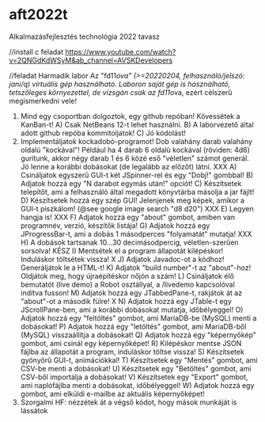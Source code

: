 # aft2022t
Alkalmazásfejlesztés technológia 2022 tavasz

//install c feladat
https://www.youtube.com/watch?v=2QNGdKdWSyM&ab_channel=AVSKDevelopers

//feladat
Harmadik labor
Az "fd11*ova" (>=20220204, felhasználó/jelszó: jani/q) virtuális gép használható. Laboron saját gép is
használható, tetszőleges környezettel, de vizsgán csak az fd11*ova, ezért célszerű megismerkedni vele!
 1. Mind egy csoportban dolgoztok, egy github repóban! Kövessétek a KanBan-t!
 A) Csak NetBeans 12-t lehet használni.
 B) A laborvezető által adott github repóba kommitoljatok!
 C) Jó kódolást!
 2. Implementáljatok kockadobó-programot! Dob valahány darab valahány oldalú "kockával"! Például ha 4
darab 6 oldalú kockával (röviden: 4d6) gurítunk, akkor négy darab 1 és 6 közé eső "véletlen" számot
generál. Jó lenne a korábbi dobásokat (de legalább az előzőt) látni.
XXX A) Csináljatok egyszerű GUI-t két JSpinner-rel és egy "Dobj!" gombbal!
 B) Adjatok hozzá egy "N darabot egymás után!" opciót!
 C) Készítsetek telepítőt, ami a felhasználó által megadott könyvtárba másolja a jar fájlt!
 D) Készítsetek hozzá egy szép GUI! Jelenjenek meg képek, amikor a GUI-t piszkálom! (@see google
image search "d8 d20")
XXX E) Legyen hangja is!
XXX F) Adjatok hozzá egy "about" gombot, amiben van programnév, verzió, készítők listája!
 G) Adjatok hozzá egy JProgressBar-t, ami a dobás 1 másodperces "folyamatát" mutatja!
XXX H) A dobások tartsanak 10...30 decimásodpercig, véletlen-szerűen sorsolva! KÉSZ
 I) Mentsétek el a program állapotát kilépéskor! Induláskor töltsétek vissza!
X J) Adjatok Javadoc-ot a kódhoz! Generáljátok le a HTML-t!
 K) Adjatok "build number"-t az "about"-hoz! Oldjátok meg, hogy újraépítéskor nőjön a szám!
 L) Csináljatok élő bemutatót (live demo) a Robot osztállyal, a /livedemo kapcsolóval indítva fusson!
 M) Adjatok hozzá egy JTabbedPane-t, rakjátok át az "about"-ot a második fülre!
X N) Adjatok hozzá egy JTable-t egy JScrollPane-ben, ami a korábbi dobásokat mutatja, időbélyeggel!
 O) Adjatok hozzá egy "feltöltés" gombot, ami MariaDB-be (MySQL) menti a dobásokat!
 P) Adjatok hozzá egy "letöltés" gombot, ami MariaDB-ből (MySQL) visszaállítja a dobásokat!
 Q) Adjatok hozzá egy "képernyőkép" gombot, ami csinál egy képernyőképet!
 R) Kilépéskor mentse JSON fájlba az állapotát a program, induláskor töltse vissza!
 S) Készítsetek gyönyörű GUI-t, animációkkal!
 T) Készítsetek egy "Mentés" gombot, ami CSV-be menti a dobásokat!
 U) Készítsetek egy "Betöltés" gombot, ami CSV-ből importálja a dobásokat!
 V) Készítsetek egy "Export" gombot, ami naplófájlba menti a dobásokat, időbélyeggel!
 W) Adjatok hozzá egy gombot, ami elküldi e-mailbe az aktuális képernyőképet!
 3. Szorgalmi HF: nézzétek át a végső kódot, hogy mások munkáját is lássátok